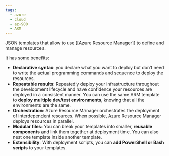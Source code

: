 ```yaml
---
tags:
  - azure
  - cloud
  - az-900
  - ARM
---
```


JSON templates that allow to use [[Azure Resource Manager]] to define and manage resources.

It has some benefits:

- **Declarative syntax**: you declare what you want to deploy but don’t need to write the actual programming commands and sequence to deploy the resources.
- **Repeatable results**: Repeatedly deploy your infrastructure throughout the development lifecycle and have confidence your resources are deployed in a consistent manner. You can use the same ARM template to **deploy multiple dev/test environments**, knowing that all the environments are the same.
- **Orchestration**: Azure Resource Manager orchestrates the deployment of interdependent resources. When possible, Azure Resource Manager deploys resources in parallel.
- **Modular files**: You can break your templates into smaller, **reusable components** and link them together at deployment time. You can also nest one template inside another template.
- **Extensibility**: With deployment scripts, you can **add PowerShell or Bash scripts** to your templates.

